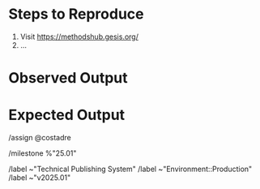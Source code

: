 # Steps to Reproduce

1. Visit https://methodshub.gesis.org/
2. ...

# Observed Output

# Expected Output

<!-- GitLab quick actions -->

/assign @costadre

/milestone %"25.01"

/label ~"Technical Publishing System"
/label ~"Environment::Production"
/label ~"v2025.01"
